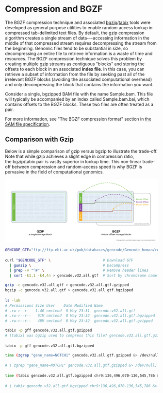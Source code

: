 # Compression and BGZF

The BGZF compression technique and associated [bgzip](http://www.htslib.org/doc/bgzip.html)/[tabix](https://www.htslib.org/doc/tabix.html) tools were developed as general purpose utilities to enable random access lookup in compressed tab-delimited text files. By default, the gzip compression algorithm creates a single stream of data---accessing information in the middle of that compressed stream requires decompressing the stream from the beginning. Genomic files tend to be substantial in size, so decompressing an entire file to retrieve information is a waste of time and resources. The BGZF compression technique solves this problem by creating multiple gzip streams as contiguous "blocks" and storing the offsets to each block in an associated **index file**. In this case, you can retrieve a subset of information from the file by seeking past all of the irrelevant BGZF blocks (avoiding the associated computational overhead) and only decompressing the block that contains the information you want.

Consider a single, bgzipped BAM file with the name Sample.bam. This file will typically be accompanied by an index called Sample.bam.bai, which contains offsets to the BGZF blocks. These two files are often treated as a pair.

For more information, see "The BGZF compression format" section in [the SAM file specification](http://samtools.github.io/hts-specs/SAMv1.pdf).

## Comparison with Gzip

Below is a simple comparison of gzip versus bgzip to illustrate the trade-off. Note that while gzip achieves a slight edge in compression ratio, the bgzip/tabix pair is vastly superior in lookup time. This non-linear trade-off between compression and random-access speed is why BGZF is pervasive in the field of computational genomics.

![](../images/7.1-GZIP-BGZF.jpg)

```bash
GENCODE_GTF="ftp://ftp.ebi.ac.uk/pub/databases/gencode/Gencode_human/release_32/gencode.v32.chr_patch_hapl_scaff.annotation.gtf.gz"

curl "$GENCODE_GTF" \                        # Download GTF
  | gunzip \                                 # Decompress
  | grep -v "^#" \                           # Remove header lines
  | sort -k1,1 -k4,4n > gencode.v32.all.gtf  # Sort by chromosome name then genomic start lcocation (numerically)
```

```bash
gzip -c gencode.v32.all.gtf > gencode.v32.all.gtf.gzipped
bgzip -c gencode.v32.all.gtf > gencode.v32.all.gtf.bgzipped

ls -lah
# Permissions Size User    Date Modified Name
# .rw-r--r--  1.4G cmcleod  8 May 23:31  gencode.v32.all.gtf
# .rw-r--r--   61M cmcleod  8 May 23:32  gencode.v32.all.gtf.bgzipped
# .rw-r--r--   48M cmcleod  8 May 23:32  gencode.v32.all.gtf.gzipped
```

```bash
tabix -p gff gencode.v32.all.gtf.gzipped
# [tabix] was bgzip used to compress this file? gencode.v32.all.gtf.gzipped

tabix -p gff gencode.v32.all.gtf.bgzipped
```

```bash
time (zgrep "gene_name=NOTCH1" gencode.v32.all.gtf.gzipped &> /dev/null)

# ( zgrep "gene_name=NOTCH1" gencode.v32.all.gtf.gzipped &> /dev/null; )  20.60s user 0.05s system 99% cpu 20.693 total

time (tabix gencode.v32.all.gtf.bgzipped chr9:136,496,070-136,545,786 &> /dev/null)

# ( tabix gencode.v32.all.gtf.bgzipped chr9:136,496,070-136,545,786 &> /dev/nul)  0.01s user 0.00s system 83% cpu 0.018 total
```